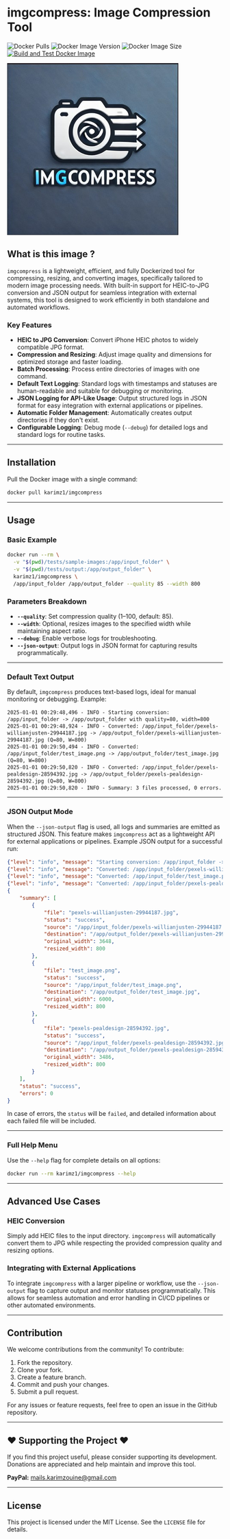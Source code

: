 # imgcompress: Image Compression Tool

![Docker Pulls](https://img.shields.io/docker/pulls/karimz1/imgcompress)
![Docker Image Version](https://img.shields.io/docker/v/karimz1/imgcompress?sort=semver)
![Docker Image Size](https://img.shields.io/docker/image-size/karimz1/imgcompress/latest)
[![Build and Test Docker Image](https://github.com/karimz1/imgcompress/actions/workflows/deploy.yml/badge.svg?branch=main)](https://github.com/karimz1/imgcompress/actions/workflows/deploy.yml)

![imgcompress Logo](./images/imgcompress_logo.jpg)

## What is this image ?

`imgcompress` is a lightweight, efficient, and fully Dockerized tool for compressing, resizing, and converting images, specifically tailored to modern image processing needs. With built-in support for HEIC-to-JPG conversion and JSON output for seamless integration with external systems, this tool is designed to work efficiently in both standalone and automated workflows.

### Key Features

- **HEIC to JPG Conversion**: Convert iPhone HEIC photos to widely compatible JPG format.
- **Compression and Resizing**: Adjust image quality and dimensions for optimized storage and faster loading.
- **Batch Processing**: Process entire directories of images with one command.
- **Default Text Logging**: Standard logs with timestamps and statuses are human-readable and suitable for debugging or monitoring.
- **JSON Logging for API-Like Usage**: Output structured logs in JSON format for easy integration with external applications or pipelines.
- **Automatic Folder Management**: Automatically creates output directories if they don't exist.
- **Configurable Logging**: Debug mode (`--debug`) for detailed logs and standard logs for routine tasks.

------

## Installation

Pull the Docker image with a single command:

```bash
docker pull karimz1/imgcompress
```

------

## Usage

### Basic Example

```bash
docker run --rm \
  -v "$(pwd)/tests/sample-images:/app/input_folder" \
  -v "$(pwd)/tests/output:/app/output_folder" \
  karimz1/imgcompress \
  /app/input_folder /app/output_folder --quality 85 --width 800
```

### Parameters Breakdown

- **`--quality`**: Set compression quality (1–100, default: 85).
- **`--width`**: Optional, resizes images to the specified width while maintaining aspect ratio.
- **`--debug`**: Enable verbose logs for troubleshooting.
- **`--json-output`**: Output logs in JSON format for capturing results programmatically.

------

### Default Text Output

By default, `imgcompress` produces text-based logs, ideal for manual monitoring or debugging. Example:

```shell
2025-01-01 00:29:48,496 - INFO - Starting conversion: /app/input_folder -> /app/output_folder with quality=80, width=800
2025-01-01 00:29:48,924 - INFO - Converted: /app/input_folder/pexels-willianjusten-29944187.jpg -> /app/output_folder/pexels-willianjusten-29944187.jpg (Q=80, W=800)
2025-01-01 00:29:50,494 - INFO - Converted: /app/input_folder/test_image.png -> /app/output_folder/test_image.jpg (Q=80, W=800)
2025-01-01 00:29:50,820 - INFO - Converted: /app/input_folder/pexels-pealdesign-28594392.jpg -> /app/output_folder/pexels-pealdesign-28594392.jpg (Q=80, W=800)
2025-01-01 00:29:50,820 - INFO - Summary: 3 files processed, 0 errors.
```

------


### JSON Output Mode

When the `--json-output` flag is used, all logs and summaries are emitted as structured JSON. This feature makes `imgcompress` act as a lightweight API for external applications or pipelines. Example JSON output for a successful run:

```json
{"level": "info", "message": "Starting conversion: /app/input_folder -> /app/output_folder with quality=80, width=800"}
{"level": "info", "message": "Converted: /app/input_folder/pexels-willianjusten-29944187.jpg -> /app/output_folder/pexels-willianjusten-29944187.jpg (Q=80, W=800)"}
{"level": "info", "message": "Converted: /app/input_folder/test_image.png -> /app/output_folder/test_image.jpg (Q=80, W=800)"}
{"level": "info", "message": "Converted: /app/input_folder/pexels-pealdesign-28594392.jpg -> /app/output_folder/pexels-pealdesign-28594392.jpg (Q=80, W=800)"}
{
    "summary": [
        {
            "file": "pexels-willianjusten-29944187.jpg",
            "status": "success",
            "source": "/app/input_folder/pexels-willianjusten-29944187.jpg",
            "destination": "/app/output_folder/pexels-willianjusten-29944187.jpg",
            "original_width": 3648,
            "resized_width": 800
        },
        {
            "file": "test_image.png",
            "status": "success",
            "source": "/app/input_folder/test_image.png",
            "destination": "/app/output_folder/test_image.jpg",
            "original_width": 6000,
            "resized_width": 800
        },
        {
            "file": "pexels-pealdesign-28594392.jpg",
            "status": "success",
            "source": "/app/input_folder/pexels-pealdesign-28594392.jpg",
            "destination": "/app/output_folder/pexels-pealdesign-28594392.jpg",
            "original_width": 3486,
            "resized_width": 800
        }
    ],
    "status": "success",
    "errors": 0
}
```

In case of errors, the `status` will be `failed`, and detailed information about each failed file will be included.

------

### Full Help Menu

Use the `--help` flag for complete details on all options:

```bash
docker run --rm karimz1/imgcompress --help
```

------

## Advanced Use Cases

### HEIC Conversion

Simply add HEIC files to the input directory. `imgcompress` will automatically convert them to JPG while respecting the provided compression quality and resizing options.

### Integrating with External Applications

To integrate `imgcompress` with a larger pipeline or workflow, use the `--json-output` flag to capture output and monitor statuses programmatically. This allows for seamless automation and error handling in CI/CD pipelines or other automated environments.

------

## Contribution

We welcome contributions from the community! To contribute:

1. Fork the repository.
2. Clone your fork.
3. Create a feature branch.
4. Commit and push your changes.
5. Submit a pull request.

For any issues or feature requests, feel free to open an issue in the GitHub repository.

------

## ❤️ Supporting the Project ❤️

If you find this project useful, please consider supporting its development. Donations are appreciated and help maintain and improve this tool. 

**PayPal:** [mails.karimzouine@gmail.com](mailto:mails.karimzouine@gmail.com)

------

## License

This project is licensed under the MIT License. See the `LICENSE` file for details.
